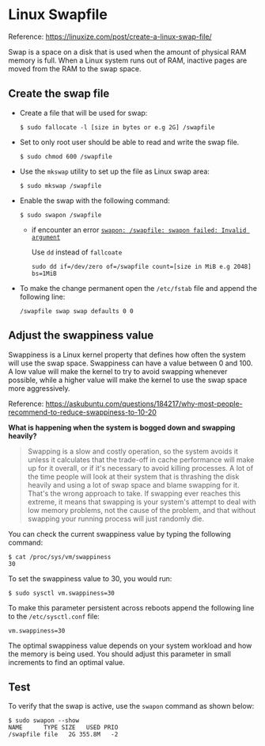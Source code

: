 # Linux Swapfile

Reference: https://linuxize.com/post/create-a-linux-swap-file/

Swap is a space on a disk that is used when the amount of physical RAM memory is full. When a Linux system runs out of RAM, inactive pages are moved from the RAM to the swap space.

## Create the swap file

- Create a file that will be used for swap:

  `$ sudo fallocate -l [size in bytes or e.g 2G] /swapfile`

- Set to only root user should be able to read and write the swap file.

  `$ sudo chmod 600 /swapfile`

- Use the `mkswap` utility to set up the file as Linux swap area:

  `$ sudo mkswap /swapfile`

- Enable the swap with the following command:

  `$ sudo swapon /swapfile`
  
  - if encounter an error [`swapon: /swapfile: swapon failed: Invalid argument`](https://unix.stackexchange.com/questions/294600/i-cant-enable-swap-space-on-centos-7)
  
    Use `dd` instead of `fallcoate`
    
    `sudo dd if=/dev/zero of=/swapfile count=[size in MiB e.g 2048] bs=1MiB`

- To make the change permanent open the `/etc/fstab` file and append the following line:

  `/swapfile swap swap defaults 0 0`

## Adjust the swappiness value

Swappiness is a Linux kernel property that defines how often the system will use the swap space. Swappiness can have a value between 0 and 100. A low value will make the kernel to try to avoid swapping whenever possible, while a higher value will make the kernel to use the swap space more aggressively.

Reference: https://askubuntu.com/questions/184217/why-most-people-recommend-to-reduce-swappiness-to-10-20

**What is happening when the system is bogged down and swapping heavily?**

>Swapping is a slow and costly operation, so the system avoids it unless it calculates that the trade-off in cache performance will make up for it overall, or if it's necessary to avoid killing processes.
>A lot of the time people will look at their system that is thrashing the disk heavily and using a lot of swap space and blame swapping for it. That's the wrong approach to take. If swapping ever reaches this extreme, it means that swapping is your system's attempt to deal with low memory problems, not the cause of the problem, and that without swapping your running process will just randomly die.

You can check the current swappiness value by typing the following command:

```
$ cat /proc/sys/vm/swappiness
30
```

To set the swappiness value to 30, you would run:

`$ sudo sysctl vm.swappiness=30`

To make this parameter persistent across reboots append the following line to the `/etc/sysctl.conf` file:

`vm.swappiness=30`

The optimal swappiness value depends on your system workload and how the memory is being used. You should adjust this parameter in small increments to find an optimal value.

## Test

To verify that the swap is active, use the `swapon` command as shown below:

```
$ sudo swapon --show
NAME      TYPE SIZE   USED PRIO
/swapfile file   2G 355.8M   -2
```
